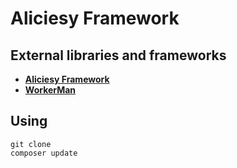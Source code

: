 # Aliciesy Framework

## External libraries and frameworks
* [__Aliciesy Framework__](https://github.com/NaClnik/Aliciesy)
* [__WorkerMan__](https://github.com/walkor/Workerman)
## Using
```
git clone
composer update
```